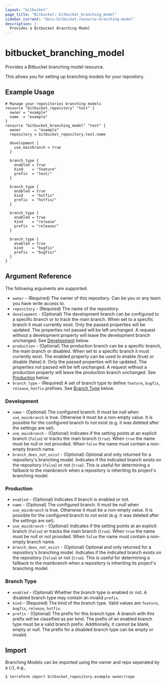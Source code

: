 ```yaml
---
layout: "bitbucket"
page_title: "Bitbucket: bitbucket_branching_model"
sidebar_current: "docs-bitbucket-resource-branching-model"
description: |-
  Provides a Bitbucket Branching Model
---
```


# bitbucket\_branching\_model

Provides a Bitbucket branching model resource.

This allows you for setting up branching models for your repository.

## Example Usage

```hcl
# Manage your repositories branching models
resource "bitbucket_repository" "test" {
  owner = "example"
  name  = "example"
}
resource "bitbucket_branching_model" "test" {
  owner      = "example"
  repository = bitbucket_repository.test.name

  development {
    use_mainbranch = true
  }

  branch_type {
    enabled = true
    kind    = "feature"
    prefix  = "test/"
  }

  branch_type {
    enabled = true
    kind    = "hotfix"
    prefix  = "hotfix/"
  }
 
  branch_type {
    enabled = true
    kind    = "release"
    prefix  = "release/"
  }
 
  branch_type {
    enabled = true
    kind    = "bugfix"
    prefix  = "bugfix/"
  }   
}
```

## Argument Reference

The following arguments are supported:

* `owner` - (Required) The owner of this repository. Can be you or any team you
  have write access to.
* `repository` - (Required) The name of the repository.
* `development` - (Optional) The development branch can be configured to a specific branch or to track the main branch. When set to a specific branch it must currently exist. Only the passed properties will be updated. The properties not passed will be left unchanged. A request without a development property will leave the development branch unchanged. See [Development](#development) below.
* `production` - (Optional) The production branch can be a specific branch, the main branch or disabled. When set to a specific branch it must currently exist. The enabled property can be used to enable (true) or disable (false) it. Only the passed properties will be updated. The properties not passed will be left unchanged. A request without a production property will leave the production branch unchanged. See [Production](#production) below.
* `branch_type` - (Required) A set of branch type to define `feature`, `bugfix`, `release`, `hotfix` prefixes. See [Branch Type](#branch-type) below.

### Development

* `name` - (Optional) The configured branch. It must be null when `use_mainbranch` is true. Otherwise it must be a non-empty value. It is possible for the configured branch to not exist (e.g. it was deleted after the settings are set).
* `use_mainbranch` - (Optional) Indicates if the setting points at an explicit branch (`false`) or tracks the main branch (`true`). When `true` the name must be null or not provided. When `false` the name must contain a non-empty branch name.
* `branch_does_not_exist` - (Optional) Optional and only returned for a repository's branching model. Indicates if the indicated branch exists on the repository (`false`) or not (`true`). This is useful for determining a fallback to the mainbranch when a repository is inheriting its project's branching model.

### Production

* `enabled` - (Optional) Indicates if branch is enabled or not.
* `name` - (Optional) The configured branch. It must be null when `use_mainbranch` is true. Otherwise it must be a non-empty value. It is possible for the configured branch to not exist (e.g. it was deleted after the settings are set).
* `use_mainbranch` - (Optional) Indicates if the setting points at an explicit branch (`false`) or tracks the main branch (`true`). When `true` the name must be null or not provided. When `false` the name must contain a non-empty branch name.
* `branch_does_not_exist` - (Optional) Optional and only returned for a repository's branching model. Indicates if the indicated branch exists on the repository (`false`) or not (`true`). This is useful for determining a fallback to the mainbranch when a repository is inheriting its project's branching model.

### Branch Type

* `enabled` - (Optional) Whether the branch type is enabled or not. A disabled branch type may contain an invalid `prefix`.
* `kind` - (Required) The kind of the branch type. Valid values are `feature`, `bugfix`, `release`, `hotfix`.
* `prefix` - (Optional) The prefix for this branch type. A branch with this prefix will be classified as per kind. The prefix of an enabled branch type must be a valid branch prefix. Additionally, it cannot be blank, empty or null. The prefix for a disabled branch type can be empty or invalid.

## Import

Branching Models can be imported using the owner and repo seperated by a (`/`), e.g.,

```sh
$ terraform import bitbucket_repository.example owner/repo
```
